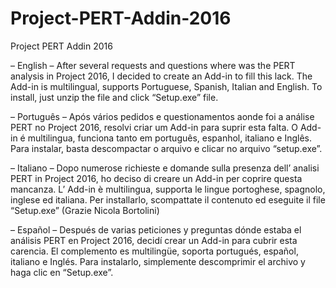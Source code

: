 # Project-PERT-Addin-2016
Project PERT Addin 2016

– English – After several requests and questions where was the PERT analysis in Project 2016, 
I decided to create an Add-in to fill this lack. The Add-in is multilingual, supports Portuguese, Spanish, Italian and English. 
To install, just unzip the file and click “Setup.exe” file.

– Português – Após vários pedidos e questionamentos aonde foi a análise PERT no Project 2016, 
resolvi criar um Add-in para suprir esta falta. O Add-in é multilingua, funciona tanto em português, espanhol, italiano e Inglês. 
Para instalar, basta descompactar o arquivo e clicar no arquivo “setup.exe”.

– Italiano – Dopo numerose richieste e domande sulla presenza dell’ analisi PERT in Project 2016, 
ho deciso di creare un Add-in per coprire questa mancanza. L’ Add-in è multilingua, supporta le lingue portoghese, spagnolo, inglese ed italiana. 
Per installarlo, scompattate il contenuto ed eseguite il file “Setup.exe” (Grazie Nicola Bortolini)

– Español – Después de varias peticiones y preguntas dónde estaba el análisis PERT en Project 2016, 
decidí crear un Add-in para cubrir esta carencia. El complemento es multilingüe, soporta portugués, español, italiano e Inglés. 
Para instalarlo, simplemente descomprimir el archivo y haga clic en “Setup.exe”.
